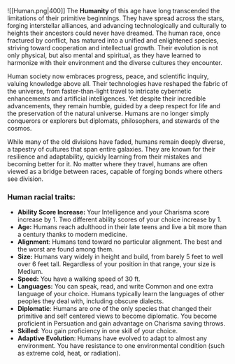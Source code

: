 ![[Human.png|400]]
The **Humanity** of this age have long transcended the limitations of their primitive beginnings. They have spread across the stars, forging interstellar alliances, and advancing technologically and culturally to heights their ancestors could never have dreamed. The human race, once fractured by conflict, has matured into a unified and enlightened species, striving toward cooperation and intellectual growth. Their evolution is not only physical, but also mental and spiritual, as they have learned to harmonize with their environment and the diverse cultures they encounter.

Human society now embraces progress, peace, and scientific inquiry, valuing knowledge above all. Their technologies have reshaped the fabric of the universe, from faster-than-light travel to intricate cybernetic enhancements and artificial intelligences. Yet despite their incredible advancements, they remain humble, guided by a deep respect for life and the preservation of the natural universe. Humans are no longer simply conquerors or explorers but diplomats, philosophers, and stewards of the cosmos.

While many of the old divisions have faded, humans remain deeply diverse, a tapestry of cultures that span entire galaxies. They are known for their resilience and adaptability, quickly learning from their mistakes and becoming better for it. No matter where they travel, humans are often viewed as a bridge between races, capable of forging bonds where others see division.

### Human racial traits:
- **Ability Score Increase:** Your Intelligence and your Charisma score increase by 1. Two different ability scores of your choice increase by 1.
- **Age:** Humans reach adulthood in their late teens and live a bit more than a century thanks to modern medicine.
- **Alignment**: Humans tend toward no particular alignment. The best and the worst are found among them.
- **Size:** Humans vary widely in height and build, from barely 5 feet to well over 6 feet tall. Regardless of your position in that range, your size is Medium.
- **Speed:** You have a walking speed of 30 ft.
- **Languages:** You can speak, read, and write Common and one extra language of your choice. Humans typically learn the languages of other peoples they deal with, including obscure dialects.
- **Diplomatic**: Humans are one of the only species that changed their primitive and self centered views to become diplomatic. You become proficient in Persuation and gain advantage on Charisma saving throws.
- **Skilled**: You gain proficiency in one skill of your choice.
- **Adaptive Evolution**: Humans have evolved to adapt to almost any environment. You have resistance to one environmental condition (such as extreme cold, heat, or radiation).